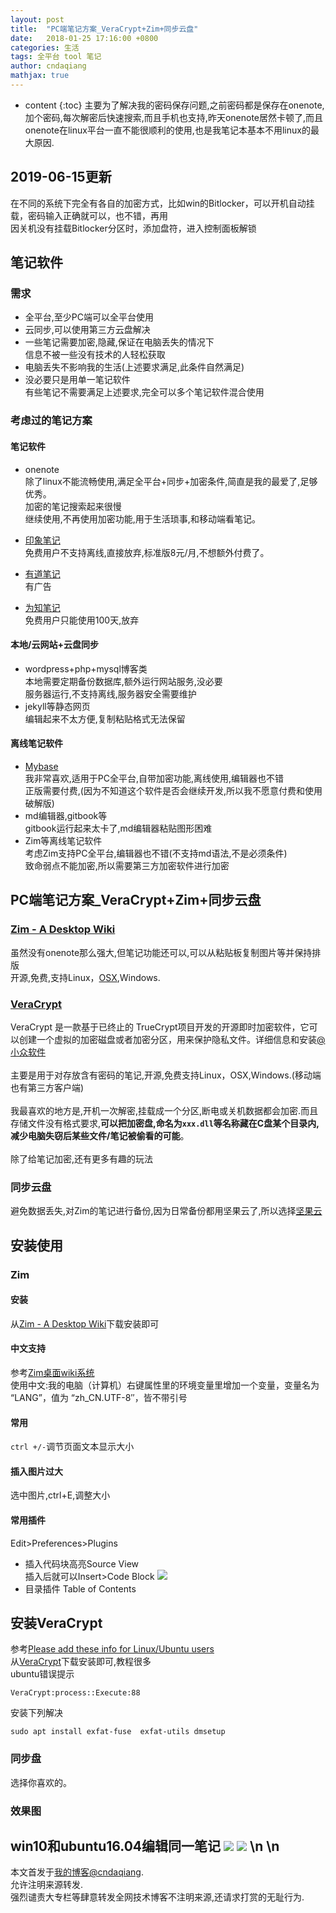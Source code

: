 ```yaml
---
layout: post
title:  "PC端笔记方案_VeraCrypt+Zim+同步云盘"
date:   2018-01-25 17:16:00 +0800
categories: 生活
tags: 全平台 tool 笔记
author: cndaqiang
mathjax: true
---
```

* content
{:toc}
主要为了解决我的密码保存问题,之前密码都是保存在onenote,加个密码,每次解密后快速搜索,而且手机也支持,昨天onenote居然卡顿了,而且onenote在linux平台一直不能很顺利的使用,也是我笔记本基本不用linux的最大原因.







## 2019-06-15更新
在不同的系统下完全有各自的加密方式，比如win的Bitlocker，可以开机自动挂载，密码输入正确就可以，也不错，再用<br>
因关机没有挂载Bitlocker分区时，添加盘符，进入控制面板解锁


## 笔记软件
### 需求
- 全平台,至少PC端可以全平台使用
- 云同步,可以使用第三方云盘解决
- 一些笔记需要加密,隐藏,保证在电脑丢失的情况下
<br>信息不被一些没有技术的人轻松获取
- 电脑丢失不影响我的生活(上述要求满足,此条件自然满足)
- 没必要只是用单一笔记软件
<br>有些笔记不需要满足上述要求,完全可以多个笔记软件混合使用

### 考虑过的笔记方案
#### 笔记软件
- onenote
<br>除了linux不能流畅使用,满足全平台+同步+加密条件,简直是我的最爱了,足够优秀。<br>
加密的笔记搜索起来很慢<br>
继续使用,不再使用加密功能,用于生活琐事,和移动端看笔记。

- [印象笔记](https://www.yinxiang.com/)
<br>免费用户不支持离线,直接放弃,标准版8元/月,不想额外付费了。
- [有道笔记](https://note.youdao.com/)
<br>有广告
- [为知笔记](https://www.wiz.cn/)
<br>免费用户只能使用100天,放弃

#### 本地/云网站+云盘同步
- wordpress+php+mysql博客类
<br>本地需要定期备份数据库,额外运行网站服务,没必要
<br>服务器运行,不支持离线,服务器安全需要维护
- jekyll等静态网页
<br>编辑起来不太方便,复制粘贴格式无法保留

#### 离线笔记软件
- [Mybase](http://www.wjjsoft.com)
<br>我非常喜欢,适用于PC全平台,自带加密功能,离线使用,编辑器也不错<br>
正版需要付费,(因为不知道这个软件是否会继续开发,所以我不愿意付费和使用破解版)
- md编辑器,gitbook等
<br>gitbook运行起来太卡了,md编辑器粘贴图形困难
- Zim等离线笔记软件
<br>考虑Zim支持PC全平台,编辑器也不错(不支持md语法,不是必须条件)
<br>致命弱点不能加密,所以需要第三方加密软件进行加密


## PC端笔记方案_VeraCrypt+Zim+同步云盘
### [Zim - A Desktop Wiki](http://zim-wiki.org/)
虽然没有onenote那么强大,但笔记功能还可以,可以从粘贴板复制图片等并保持排版
<br>开源,免费,支持Linux，[OSX](http://zim-wiki.org/install.html),Windows.

### [VeraCrypt](https://veracrypt.codeplex.com/)
VeraCrypt 是一款基于已终止的 TrueCrypt项目开发的开源即时加密软件，它可以创建一个虚拟的加密磁盘或者加密分区，用来保护隐私文件。详细信息和安装[@小众软件](https://www.appinn.com/veracrypt/)<br>
<br>主要是用于对存放含有密码的笔记,开源,免费支持Linux，OSX,Windows.(移动端也有第三方客户端)
<br><br>我最喜欢的地方是,开机一次解密,挂载成一个分区,断电或关机数据都会加密.而且存储文件没有格式要求,**可以把加密盘,命名为`xxx.dll`等名称藏在C盘某个目录内,减少电脑失窃后某些文件/笔记被偷看的可能**。
<br><br>除了给笔记加密,还有更多有趣的玩法

### 同步云盘
避免数据丢失,对Zim的笔记进行备份,因为日常备份都用坚果云了,所以选择[坚果云](https://www.jianguoyun.com)

## 安装使用
### Zim
#### 安装
从[Zim - A Desktop Wiki](http://zim-wiki.org/)下载安装即可<br>
#### 中文支持
参考[Zim桌面wiki系统](http://menxu.lofter.com/post/164b9d_3ebf7b)<br>
使用中文:我的电脑（计算机）右键属性里的环境变量里增加一个变量，变量名为 “LANG”，值为 “zh_CN.UTF-8″，皆不带引号
#### 常用
`ctrl +/-`调节页面文本显示大小
#### 插入图片过大
选中图片,ctrl+E,调整大小
#### 常用插件
Edit>Preferences>Plugins
- 插入代码块高亮Source View<br>
插入后就可以Insert>Code Block
![](/uploads/2020/06/source.PNG)
- 目录插件 Table of Contents

## 安装VeraCrypt
参考[Please add these info for Linux/Ubuntu users](https://sourceforge.net/p/veracrypt/discussion/technical/thread/1056ed16/)<br>
从[VeraCrypt](https://veracrypt.codeplex.com/)下载安装即可,教程很多<br>
ubuntu错误提示
```
VeraCrypt:process::Execute:88
```
安装下列解决
```
sudo apt install exfat-fuse  exfat-utils dmsetup
```
### 同步盘
选择你喜欢的。

### 效果图
win10和ubuntu16.04编辑同一笔记
![](/uploads/2018/01/zimlin.PNG)
![](/uploads/2018/01/zimwin.PNG)
\n
\n
------
本文首发于[我的博客@cndaqiang](https://cndaqiang.github.io/).<br>
允许注明来源转发.<br>
强烈谴责大专栏等肆意转发全网技术博客不注明来源,还请求打赏的无耻行为.
